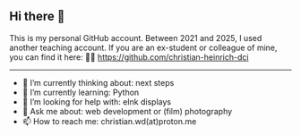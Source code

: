 ## Hi there 👋

This is my personal GitHub account. Between 2021 and 2025, I used another teaching account. If you are an ex-student or colleague of mine, you can find it here: 🧑‍💻 https://github.com/christian-heinrich-dci

---

- 🔭 I’m currently thinking about: next steps
- 🌱 I’m currently learning: Python
- 🤔 I’m looking for help with: eInk displays
- 💬 Ask me about: web development or (film) photography
- 📫 How to reach me: christian.wd(at)proton.me

<!--
**coffeepyros/coffeepyros** is a ✨ _special_ ✨ repository because its `README.md` (this file) appears on your GitHub profile.

Here are some ideas to get you started:

- 🔭 I’m currently working on ...
- 🌱 I’m currently learning ...
- 👯 I’m looking to collaborate on ...
- 🤔 I’m looking for help with ...
- 💬 Ask me about ...
- 📫 How to reach me: ...
- 😄 Pronouns: ...
- ⚡ Fun fact: ...
-->
